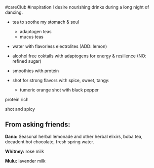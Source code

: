 
#careClub #inspiration
I desire nourishing drinks during a long night of dancing. 

- tea to soothe my stomach & soul
    - adaptogen teas
    - mucus teas



- water with flavorless electrolites (ADD: lemon)


- alcohol free coktails with adaptogens for energy & resilience (NO: refined sugar)


- smoothies with protein 


- shot for strong flavors with spice, sweet, tangy:
    - tumeric orange shot with black pepper


protein rich

shot and spicy


## From asking friends:

**Dana:** Seasonal herbal lemonade and other herbal elixirs, boba tea, decadent hot chocolate, fresh spring water.

**Whitney:** rose milk

**Mulu:** lavender milk



